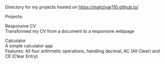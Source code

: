 Directory for my projects hosted on https://mahziyar110.github.io/  
  
Projects:  
  
Responsive CV  
  Transformed my CV from a document to a responsive webpage  
  
Calculator  
  A simple calculator app  
  Features: All four arithmetic operations, handling decimal, AC (All Clear) and CE (Clear Entry)  
  
